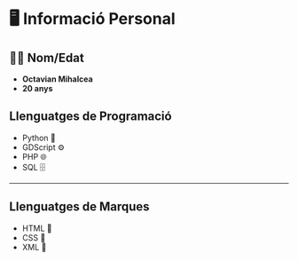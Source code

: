 # 🖥️ **Informació Personal**

## 🙋‍♂️ **Nom/Edat**
- **Octavian Mihalcea**
- **20 anys**

##  **Llenguatges de Programació**
- Python 🐍
- GDScript ⚙️
- PHP 🌐
- SQL 🗄️

---

##  **Llenguatges de Marques**
- HTML 📄
- CSS 🎨
- XML 📑
